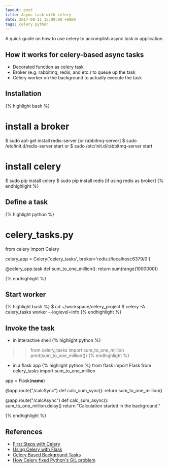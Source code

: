 ```yaml
---
layout: post
title: Async task with celery
date: 2017-08-11 15:09:00 +0800
tags: celery python
---
```


A quick guide on how to use celery to accomplish async task in application.

## How it works for celery-based async tasks
- Decorated function as celery task
- Broker (e.g. rabbitmq, redis, and etc.) to queue up the task
- Celery worker on the background to actually execute the task

## Installation
{% highlight bash %}
# install a broker
$ sudo apt-get install redis-server [or rabbitmq-server]
$ sudo /etc/init.d/redis-server start
or $ sudo /etc/init.d/rabbitmq-server start

# install celery
$ sudo pip install celery
$ sudo pip install redis [if using redis as broker]
{% endhighlight %}


## Define a task
{% highlight python %}
# celery_tasks.py
from celery import Celery

celery_app = Celery('celery_tasks', broker='redis://localhost:6379/0')

@celery_app.task
def sum_to_one_million():
    return sum(range(1000000))

{% endhighlight %}

## Start worker
{% highlight bash %}
$ cd ~/workspace/celery_project
$ celery -A celery_tasks worker --loglevel=info
{% endhighlight %}

## Invoke the task
- in interactive shell
{% highlight python %}
>> from celery_tasks import sum_to_one_million
>> print(sum_to_one_million())
{% endhighlight %}

- in a flask app
{% highlight python %}
from flask import Flask
from celery_tasks import sum_to_one_million

app = Flask(__name__)

@app.route("/calcSync")
def calc_sum_sync():
    return sum_to_one_million()

@app.route("/calcAsync")
def calc_sum_async():
    sum_to_one_million.delay()
    return "Calculation started in the background."


{% endhighlight %}

## References
- [First Steps with Celery](http://docs.celeryproject.org/en/latest/getting-started/first-steps-with-celery.html#first-steps)
- [Using Celery with Flask](https://blog.miguelgrinberg.com/post/using-celery-with-flask)
- [Celery Based Background Tasks](http://flask.pocoo.org/docs/0.12/patterns/celery/)
- [How Celery fixed Python's GIL problem](http://blog.domanski.me/how-celery-fixed-pythons-gil-problem/)


